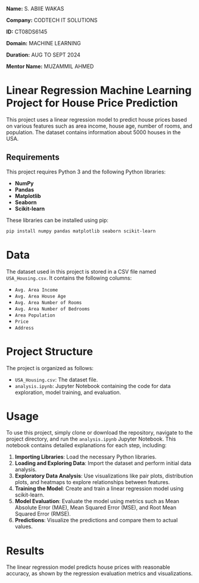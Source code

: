 **Name:** S. ABIIE WAKAS

**Company:** CODTECH IT SOLUTIONS

**ID:** CT08DS6145

**Domain:** MACHINE LEARNING

**Duration:** AUG TO SEPT 2024

**Mentor Name:** MUZAMMIL AHMED

# Linear Regression Machine Learning Project for House Price Prediction

This project uses a linear regression model to predict house prices based on various features such as area income, house age, number of rooms, and population. The dataset contains information about 5000 houses in the USA.

## Requirements

This project requires Python 3 and the following Python libraries:

- **NumPy**
- **Pandas**
- **Matplotlib**
- **Seaborn**
- **Scikit-learn**

These libraries can be installed using pip:

```bash
pip install numpy pandas matplotlib seaborn scikit-learn
```
# Data
The dataset used in this project is stored in a CSV file named `USA_Housing.csv`. It contains the following columns:

- `Avg. Area Income`
- `Avg. Area House Age`
- `Avg. Area Number of Rooms`
- `Avg. Area Number of Bedrooms`
- `Area Population`
- `Price`
- `Address`

# Project Structure
The project is organized as follows:

- `USA_Housing.csv`: The dataset file.
- `analysis.ipynb`: Jupyter Notebook containing the code for data exploration, model training, and evaluation.

# Usage
To use this project, simply clone or download the repository, navigate to the project directory, and run the `analysis.ipynb` Jupyter Notebook. This notebook contains detailed explanations for each step, including:

1. **Importing Libraries**: Load the necessary Python libraries.
2. **Loading and Exploring Data**: Import the dataset and perform initial data analysis.
3. **Exploratory Data Analysis**: Use visualizations like pair plots, distribution plots, and heatmaps to explore relationships between features.
4. **Training the Model**: Create and train a linear regression model using scikit-learn.
5. **Model Evaluation**: Evaluate the model using metrics such as Mean Absolute Error (MAE), Mean Squared Error (MSE), and Root Mean Squared Error (RMSE).
6. **Predictions**: Visualize the predictions and compare them to actual values.

# Results
The linear regression model predicts house prices with reasonable accuracy, as shown by the regression evaluation metrics and visualizations.
